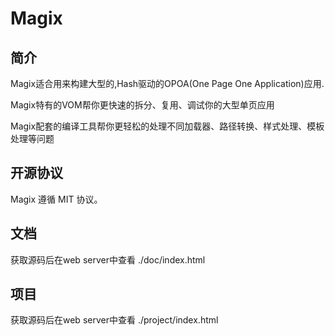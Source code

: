 ﻿# Magix

##  简介

Magix适合用来构建大型的,Hash驱动的OPOA(One Page One Application)应用.

Magix特有的VOM帮你更快速的拆分、复用、调试你的大型单页应用

Magix配套的编译工具帮你更轻松的处理不同加载器、路径转换、样式处理、模板处理等问题


## 开源协议
Magix 遵循 MIT 协议。

## 文档
获取源码后在web server中查看 ./doc/index.html

## 项目
获取源码后在web server中查看 ./project/index.html